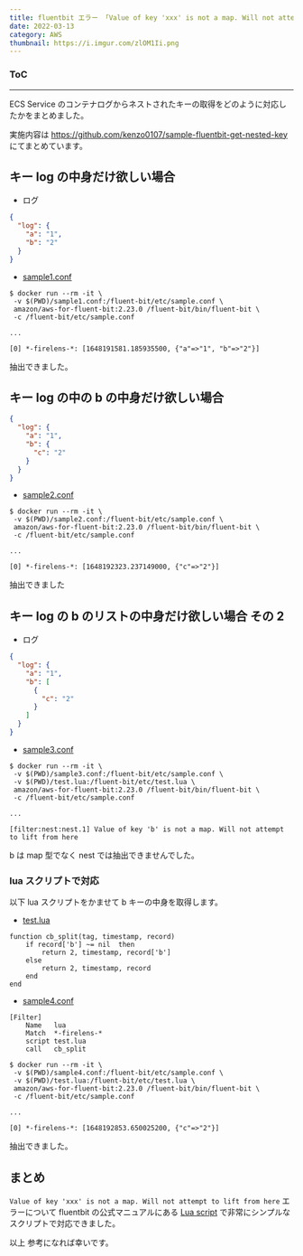 ```yaml
---
title: fluentbit エラー 「Value of key 'xxx' is not a map. Will not attempt to lift from here」対応
date: 2022-03-13
category: AWS
thumbnail: https://i.imgur.com/zlOM1Ii.png
---
```


<div class="toc">
<div class="toc-content">
<h3 class="menu-label">ToC</h3>
<!-- toc -->
</div>
</div>

---

ECS Service のコンテナログからネストされたキーの取得をどのように対応したかをまとめました。

実施内容は https://github.com/kenzo0107/sample-fluentbit-get-nested-key にてまとめています。

<!-- more -->

## キー log の中身だけ欲しい場合

- ログ

```json
{
  "log": {
    "a": "1",
    "b": "2"
  }
}
```

- [sample1.conf](https://github.com/kenzo0107/sample-fluentbit-get-nested-key/blob/main/sample1.conf)

```console
$ docker run --rm -it \
 -v $(PWD)/sample1.conf:/fluent-bit/etc/sample.conf \
 amazon/aws-for-fluent-bit:2.23.0 /fluent-bit/bin/fluent-bit \
 -c /fluent-bit/etc/sample.conf

...

[0] *-firelens-*: [1648191581.185935500, {"a"=>"1", "b"=>"2"}]
```

抽出できました。

## キー log の中の b の中身だけ欲しい場合

```json
{
  "log": {
    "a": "1",
    "b": {
      "c": "2"
    }
  }
}
```

- [sample2.conf](https://github.com/kenzo0107/sample-fluentbit-get-nested-key/blob/main/sample2.conf)

```console
$ docker run --rm -it \
 -v $(PWD)/sample2.conf:/fluent-bit/etc/sample.conf \
 amazon/aws-for-fluent-bit:2.23.0 /fluent-bit/bin/fluent-bit \
 -c /fluent-bit/etc/sample.conf

...

[0] *-firelens-*: [1648192323.237149000, {"c"=>"2"}]
```

抽出できました

## キー log の b のリストの中身だけ欲しい場合 その 2

- ログ

```json
{
  "log": {
    "a": "1",
    "b": [
      {
        "c": "2"
      }
    ]
  }
}
```

- [sample3.conf](https://github.com/kenzo0107/sample-fluentbit-get-nested-key/blob/main/sample3.conf)

```console
$ docker run --rm -it \
 -v $(PWD)/sample3.conf:/fluent-bit/etc/sample.conf \
 -v $(PWD)/test.lua:/fluent-bit/etc/test.lua \
 amazon/aws-for-fluent-bit:2.23.0 /fluent-bit/bin/fluent-bit \
 -c /fluent-bit/etc/sample.conf

...

[filter:nest:nest.1] Value of key 'b' is not a map. Will not attempt to lift from here
```

b は map 型でなく nest では抽出できませんでした。

### lua スクリプトで対応

以下 lua スクリプトをかませて b キーの中身を取得します。

- [test.lua](https://github.com/kenzo0107/sample-fluentbit-get-nested-key/blob/main/test.lua)

```
function cb_split(tag, timestamp, record)
    if record['b'] ~= nil  then
        return 2, timestamp, record['b']
    else
        return 2, timestamp, record
    end
end
```

- [sample4.conf](https://github.com/kenzo0107/sample-fluentbit-get-nested-key/blob/main/sample4.conf)

```
[Filter]
    Name   lua
    Match  *-firelens-*
    script test.lua
    call   cb_split
```

```console
$ docker run --rm -it \
 -v $(PWD)/sample4.conf:/fluent-bit/etc/sample.conf \
 -v $(PWD)/test.lua:/fluent-bit/etc/test.lua \
 amazon/aws-for-fluent-bit:2.23.0 /fluent-bit/bin/fluent-bit \
 -c /fluent-bit/etc/sample.conf

...

[0] *-firelens-*: [1648192853.650025200, {"c"=>"2"}]
```

抽出できました。

## まとめ

`Value of key 'xxx' is not a map. Will not attempt to lift from here` エラーについて
fluentbit の公式マニュアルにある [Lua script](https://docs.fluentbit.io/manual/pipeline/filters/lua#lua-script) で非常にシンプルなスクリプトで対応できました。

以上
参考になれば幸いです。
